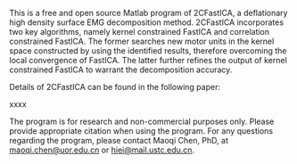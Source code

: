 This is a free and open source Matlab program of 2CFastICA, a deflationary high density surface EMG decomposition method. 
2CFastICA incorporates two key algorithms, namely kernel constrained FastICA and correlation constrained FastICA. 
The former searches new motor units in the kernel space constructed by using the identified results, therefore overcoming the local convergence of FastICA.
The latter further refines the output of kernel constrained FastICA to warrant the decomposition accuracy.

Details of 2CFastICA can be found in the following paper:

xxxx

The program is for research and non-commercial purposes only. Please provide appropriate citation when using the program.
For any questions regarding the program, please contact Maoqi Chen, PhD, at maoqi.chen@uor.edu.cn or hiei@mail.ustc.edu.cn.
